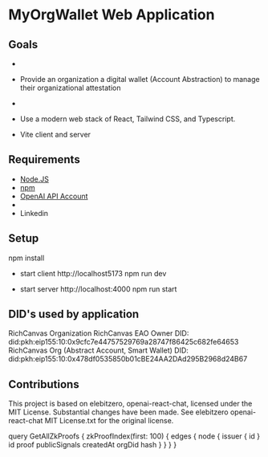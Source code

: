 # MyOrgWallet Web Application

## Goals
* 
* Provide an organization a digital wallet (Account Abstraction) to manage their organizational attestation
* 


* Use a modern web stack of React, Tailwind CSS, and Typescript.
* Vite client and server



## Requirements

* [Node.JS](https://nodejs.dev/en/)
* [npm](https://www.npmjs.com/)
* [OpenAI API Account](https://openai.com/blog/openai-api)
*
* Linkedin 


## Setup

npm install

* start client http://localhost5173
npm run dev

* start server http://localhost:4000
npm run start


## DID's used by application

RichCanvas Organization
RichCanvas EAO Owner DID:  
    did:pkh:eip155:10:0x9cfc7e44757529769a28747f86425c682fe64653
RichCanvas Org (Abstract Account, Smart Wallet) DID: 
    did:pkh:eip155:10:0x478df0535850b01cBE24AA2DAd295B2968d24B67


## Contributions

This project is based on elebitzero, openai-react-chat, licensed under the MIT License. Substantial changes have been made. See elebitzero openai-react-chat MIT License.txt for the original license.





query GetAllZkProofs {
  zkProofIndex(first: 100) {
    edges {
      node {
        issuer {
          id
        }
        id
        proof
        publicSignals
        createdAt
        orgDid
        hash
      }
    }
  }
}